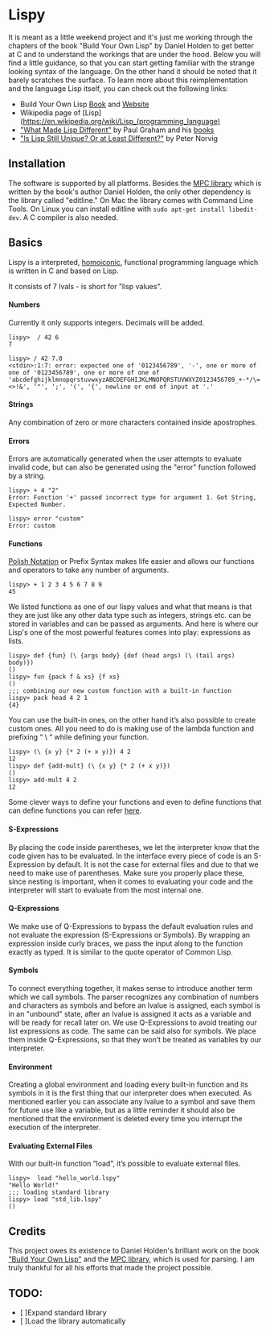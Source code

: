 # Lispy
It is meant as a little weekend project and it's just me working through the chapters of the book "Build Your Own Lisp" by Daniel Holden to get better at C and to understand the workings that are under the hood. Below you will find a little guidance, so that you can start getting familiar with the strange looking syntax of the language. On the other hand it should be noted that it barely scratches the surface. To learn more about this reimplementation and the language Lisp itself, you can check out the following links: 

* Build Your Own Lisp [Book](https://www.amazon.com/Build-Your-Lisp-Daniel-Holden/dp/1501006622/) and [Website](http://www.buildyourownlisp.com/)
* Wikipedia page of [Lisp](https://en.wikipedia.org/wiki/Lisp_(programming_language)
* ["What Made Lisp Different"](http://www.paulgraham.com/diff.html) by Paul Graham and his [books](http://www.paulgraham.com/books.html)
* ["Is Lisp Still Unique? Or at Least Different?"](http://norvig.com/Lisp-retro.html) by Peter Norvig


## Installation
The software is supported by all platforms. Besides the [MPC library](https://github.com/orangeduck/mpc) which is written by the book's author Daniel Holden, the only other dependency is the library called "editline." On Mac the library comes with Command Line Tools. On Linux you can install editline with `sudo apt-get install libedit-dev`. A C compiler is also needed.


## Basics
Lispy is a interpreted, [homoiconic](https://en.wikipedia.org/wiki/Homoiconicity), functional programming language which is written in C and based on Lisp. <br>

It consists of 7 lvals - is short for "lisp values". <br>


#### Numbers

Currently it only supports integers. Decimals will be added.

```
lispy>  / 42 6
7

lispy> / 42 7.0
<stdin>:1:7: error: expected one of '0123456789', '-', one or more of one of '0123456789', one or more of one of 'abcdefghijklmnopqrstuvwxyzABCDEFGHIJKLMNOPQRSTUVWXYZ0123456789_+-*/\=<>!&', '"', ';', '(', '{', newline or end of input at '.'
```

#### Strings

Any combination of zero or more characters contained inside apostrophes.

#### Errors

Errors are automatically generated when the user attempts to evaluate invalid code, but can also be generated using the "error" function followed by a string.

```
lispy> + 4 "2"
Error: Function '+' passed incorrect type for argument 1. Got String, Expected Number.

lispy> error "custom"
Error: custom
```

#### Functions

[Polish Notation](https://en.wikipedia.org/wiki/Polish_notation) or Prefix Syntax makes life easier and allows our functions and operators to take any number of arguments.

```
lispy> + 1 2 3 4 5 6 7 8 9
45
```
We listed functions as one of our lispy values and what that means is that they are just like any other data type such as integers, strings etc. can be stored in variables and can be passed as arguments.  And here is where our Lisp's one of the most powerful features comes into play: expressions as lists. 

```
lispy> def {fun} (\ {args body} {def (head args) (\ (tail args) body)})
()
lispy> fun {pack f & xs} {f xs}
()
;;; combining our new custom function with a built-in function
lispy> pack head 4 2 1
{4}
```

You can use the built-in ones, on the other hand it’s also possible to create custom ones. All you need to do is making use of the lambda function and prefixing  “ \ “  while defining your function. 

```
lispy> (\ {x y} {* 2 (+ x y)}) 4 2
12
lispy> def {add-mult} (\ {x y} {* 2 (+ x y)})
()
lispy> add-mult 4 2
12
```

Some clever ways to define your functions and even to define functions that can define functions you can refer [here](https://buildyourownlisp.com/chapter12_functions#interesting_functions).

#### S-Expressions
By placing the code inside parentheses, we let the interpreter know that the code given has to be evaluated. In the interface every piece of code is an S-Expression by default. It is not the case for external files and due to that we need to make use of parentheses. Make sure you properly place these, since nesting is important, when it comes to evaluating your code and the interpreter will start to evaluate from the most internal one.

#### Q-Expressions
We make use of Q-Expressions to bypass the default evaluation rules and not evaluate the expression (S-Expressions or Symbols). By wrapping an expression inside curly braces, we pass the input along to the function exactly as typed. It is similar to the quote operator of Common Lisp.

#### Symbols
To connect everything together, it makes sense to introduce another term which we call symbols. The parser recognizes any combination of numbers and characters as symbols and before an lvalue is assigned, each symbol is in an "unbound" state,  after an lvalue is assigned it acts as a variable and will be ready for recall later on. 
We use Q-Expressions to avoid treating our list expressions as code. The same can be said also for symbols. We place them inside Q-Expressions, so that they won’t be treated as variables by our interpreter. 

#### Environment
Creating a global environment and loading every built-in function and its symbols in it is the first thing that our interpreter does when executed. As mentioned earlier you can associate any lvalue to a symbol and save them for future use like a variable, but as a little reminder it should also be mentioned that the environment is deleted every time you interrupt the execution of the interpreter.

#### Evaluating External Files
With our built-in function “load”, it’s possible to evaluate external files.

```
lispy>  load "hello_world.lspy"
"Hello World!"
;;; loading standard library
lispy> load "std_lib.lspy"
()
```
## Credits
This project owes its existence to Daniel Holden's brilliant work on the book ["Build Your Own Lisp"](http://www.buildyourownlisp.com/) and the [MPC library](https://github.com/orangeduck/mpc), which is used for parsing. I am truly thankful for all his efforts that made the project possible.

## TODO:
- [ ]Expand standard library
- [ ]Load the library automatically

